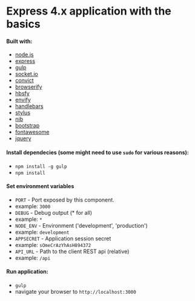Express 4.x application with the basics
=======================================

#### Built with:
* [node.js](http://www.nodejs.org/)
* [express](http://www.expressjs.com/)
* [gulp](http://www.gulpjs.com/)
* [socket.io](http://www.socket.io/)
* [convict](http://github.com/mozilla/node-convict/)
* [browserify](http://www.browserify.org/)
 * [hbsfy](http://github.com/epeli/node-hbsfy/)
 * [envify](http://github.com/hughsk/envify/)
* [handlebars](http://handlebarsjs.com/)
* [stylus](http://learnboost.github.io/stylus/)
 * [nib](http://visionmedia.github.io/nib/)
* [bootstrap](http://getbootstrap.com/)
* [fontawesome](http://fortawesome.github.io/Font-Awesome/)
* [jquery](http://www.jquery.com/)

#### Install dependecies (some might need to use `sudo` for various reasons):
- `npm install -g gulp`
- `npm install`

#### Set environment variables
* `PORT` - Port exposed by this component.
 * example: `3000`
* `DEBUG` - Debug output (* for all)
 * example: `*`
* `NODE_ENV` - Environment ('development', 'production')
 * example: `development`
* `APPSECRET` - Application session secret
 * example: `sOmeCrAzYhAsH894372`
* `API_URL` - Path to the client REST api (relative)
 * example: `/api`

#### Run application:
- `gulp`
- navigate your browser to `http://localhost:3000`